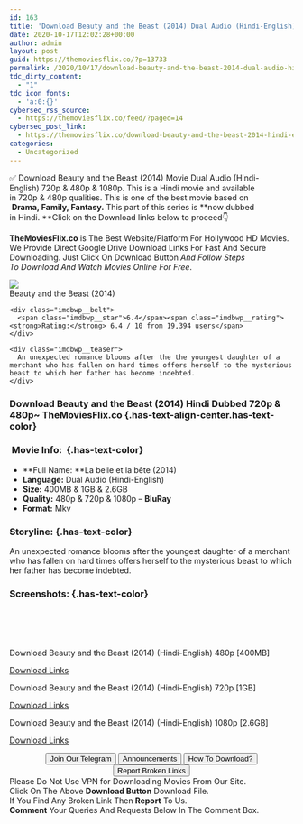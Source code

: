 ```yaml
---
id: 163
title: 'Download Beauty and the Beast (2014) Dual Audio (Hindi-English) 480p [400MB] || 720p [1GB] || 1080p [2.6GB]'
date: 2020-10-17T12:02:28+00:00
author: admin
layout: post
guid: https://themoviesflix.co/?p=13733
permalink: /2020/10/17/download-beauty-and-the-beast-2014-dual-audio-hindi-english-480p-400mb-720p-1gb-1080p-2-6gb/
tdc_dirty_content:
  - "1"
tdc_icon_fonts:
  - 'a:0:{}'
cyberseo_rss_source:
  - https://themoviesflix.co/feed/?paged=14
cyberseo_post_link:
  - https://themoviesflix.co/download-beauty-and-the-beast-2014-hindi-english-480p720p-1080p/
categories:
  - Uncategorized
---
```

✅ Download Beauty and the Beast (2014)&nbsp;Movie&nbsp;Dual Audio (Hindi-English)&nbsp;720p&nbsp;&&nbsp;480p&nbsp;& 1080p. This is a Hindi movie and available in&nbsp;720p&nbsp;&&nbsp;480p&nbsp;qualities. This is one of the best movie based on &nbsp;**Drama,&nbsp;Family,&nbsp;Fantasy.**&nbsp;This part of this series is&nbsp;**now dubbed in&nbsp;Hindi.&nbsp;**Click on the Download links below to proceed👇

**TheMoviesFlix.co**&nbsp;is The Best Website/Platform For Hollywood HD Movies. We Provide Direct Google Drive Download Links For Fast And Secure Downloading. Just Click On Download Button&nbsp;_And Follow Steps To&nbsp;Download And Watch Movies Online For Free_.

<div class="imdbwp imdbwp--movie dark">
  <div class="imdbwp__thumb">
    <a class="imdbwp__link" target="_blank" title="Beauty and the Beast" href="https://www.imdb.com/title/tt2316801/" rel="nofollow noopener noreferrer"><img class="imdbwp__img" src="https://m.media-amazon.com/images/M/MV5BODhiZDEzM2MtOTAyMS00NGYwLThjMTYtZDc4OGZkYjU0NTg5XkEyXkFqcGdeQXVyNzA5NjUyNjM@._V1_SX300.jpg" /></a>
  </div>
  
  <div class="imdbwp__content">
    <div class="imdbwp__header">
      <span class="imdbwp__title">Beauty and the Beast</span> (2014)
    </div>
    
    <div class="imdbwp__belt">
      <span class="imdbwp__star">6.4</span><span class="imdbwp__rating"><strong>Rating:</strong> 6.4 / 10 from 19,394 users</span>
    </div>
    
    <div class="imdbwp__teaser">
      An unexpected romance blooms after the the youngest daughter of a merchant who has fallen on hard times offers herself to the mysterious beast to which her father has become indebted.
    </div>
  </div>
</div>

### Download Beauty and the Beast (2014) Hindi Dubbed 720p & 480p~ TheMoviesFlix.co {.has-text-align-center.has-text-color}

### &nbsp;Movie Info:&nbsp; {.has-text-color}

  * **Full Name:&nbsp;**La belle et la bête&nbsp;(2014)
  * **Language:**&nbsp;Dual Audio (Hindi-English)
  * **Size:**&nbsp;400MB & 1GB & 2.6GB
  * **Quality:**&nbsp;480p & 720p & 1080p –&nbsp;**BluRay**
  * **Format:**&nbsp;Mkv

### Storyline: {.has-text-color}

An unexpected romance blooms after the youngest daughter of a merchant who has fallen on hard times offers herself to the mysterious beast to which her father has become indebted.

### Screenshots: {.has-text-color}

<div class="wp-block-image">
  <figure class="aligncenter"><img src="https://i.imgur.com/XqYuSTt.png" alt /></figure>
</div>

<div class="wp-block-image">
  <figure class="aligncenter"><img src="https://i.imgur.com/BX9cDqF.png" alt /></figure>
</div>

<div class="wp-block-image">
  <figure class="aligncenter"><img src="https://i.imgur.com/qvLUrbY.png" alt /></figure>
</div>

<div class="wp-block-image">
  <figure class="aligncenter"><img src="https://i.imgur.com/L3LVn1q.png" alt /></figure>
</div>

<div class="wp-block-image">
  <figure class="aligncenter"><img src="https://i.imgur.com/naz9Ew0.png" alt /></figure>
</div>

<p class="has-text-align-center has-text-color has-medium-font-size">
  Download Beauty and the Beast (2014) (Hindi-English) 480p [400MB]
</p>

<span class="mb-center maxbutton-3-center"><span class="maxbutton-3-container mb-container"><a class="maxbutton-3 maxbutton maxbutton-post-button" target="_blank" rel="nofollow noopener noreferrer" href="https://coinquint.com/a13714/"><span class="mb-text">Download Links</span></a></span></span>

<p class="has-text-align-center has-text-color has-medium-font-size">
  Download Beauty and the Beast (2014) (Hindi-English) 720p [1GB]
</p>

<span class="mb-center maxbutton-3-center"><span class="maxbutton-3-container mb-container"><a class="maxbutton-3 maxbutton maxbutton-post-button" target="_blank" rel="nofollow noopener noreferrer" href="https://coinquint.com/a13716/"><span class="mb-text">Download Links</span></a></span></span>

<p class="has-text-align-center has-text-color has-medium-font-size">
  Download Beauty and the Beast (2014) (Hindi-English) 1080p [2.6GB]
</p>

<span class="mb-center maxbutton-3-center"><span class="maxbutton-3-container mb-container"><a class="maxbutton-3 maxbutton maxbutton-post-button" target="_blank" rel="nofollow noopener noreferrer" href="https://coinquint.com/a13718/"><span class="mb-text">Download Links</span></a></span></span>

<center>
</center>

<center>
  <a href="https://t.me/themoviesflixcom" target="_blank" data-wpel-link="external" rel="nofollow external noopener noreferrer"><button class="button button5">Join Our Telegram</button></a> <a href="https://themoviesflix.co/download-beauty-and-the-beast-2014-hindi-english-480p720p-1080p/#" target="_blank" data-wpel-link="external" rel="nofollow external noopener noreferrer"><button class="button button5">Announcements</button></a> <a href="https://themoviesflix.com/how-to-download/" target="_blank" data-wpel-link="external" rel="nofollow external noopener noreferrer"><button class="button button5">How To Download?</button></a> <a href="https://themoviesflix.co/download-beauty-and-the-beast-2014-hindi-english-480p720p-1080p/#" target="_blank" data-wpel-link="external" rel="nofollow external noopener noreferrer"><button class="button button5">Report Broken Links</button></a>
</center>

<div class="alert alert-danger">
  Please Do Not Use VPN for Downloading Movies From Our Site.
</div>

<div class="alert alert-success">
  Click On The Above <strong>Download Button</strong> Download File.
</div>

<div class="alert alert-warning">
  If You Find Any Broken Link Then <strong>Report</strong> To Us.
</div>

<div class="alert alert-info">
  <strong>Comment</strong> Your Queries And Requests Below In The Comment Box.
</div>